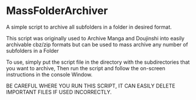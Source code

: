 # MassFolderArchiver
A simple script to archive all subfolders in a folder in desired format.


This script was originally used to Archive Manga and Doujinshi into easily archivable cbz/zip formats but can be used to mass archive any number of subfolders in a Folder

To use, simply put the script file in the directory with the subdirectories that you want to archive, Then run the script and follow the on-screen instructions in the console Window.

BE CAREFUL WHERE YOU RUN THIS SCRIPT, IT CAN EASILY DELETE IMPORTANT FILES IF USED INCORRECTLY.
